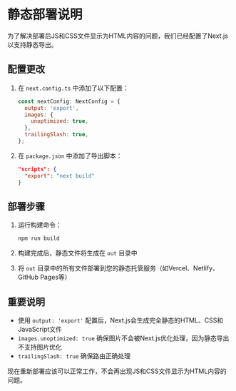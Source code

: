 # 静态部署说明

为了解决部署后JS和CSS文件显示为HTML内容的问题，我们已经配置了Next.js以支持静态导出。

## 配置更改

1. 在 `next.config.ts` 中添加了以下配置：
   ```javascript
   const nextConfig: NextConfig = {
     output: 'export',
     images: {
       unoptimized: true,
     },
     trailingSlash: true,
   };
   ```

2. 在 `package.json` 中添加了导出脚本：
   ```json
   "scripts": {
     "export": "next build"
   }
   ```

## 部署步骤

1. 运行构建命令：
   ```bash
   npm run build
   ```

2. 构建完成后，静态文件将生成在 `out` 目录中

3. 将 `out` 目录中的所有文件部署到您的静态托管服务（如Vercel、Netlify、GitHub Pages等）

## 重要说明

- 使用 `output: 'export'` 配置后，Next.js会生成完全静态的HTML、CSS和JavaScript文件
- `images.unoptimized: true` 确保图片不会被Next.js优化处理，因为静态导出不支持图片优化
- `trailingSlash: true` 确保路由正确处理

现在重新部署应该可以正常工作，不会再出现JS和CSS文件显示为HTML内容的问题。